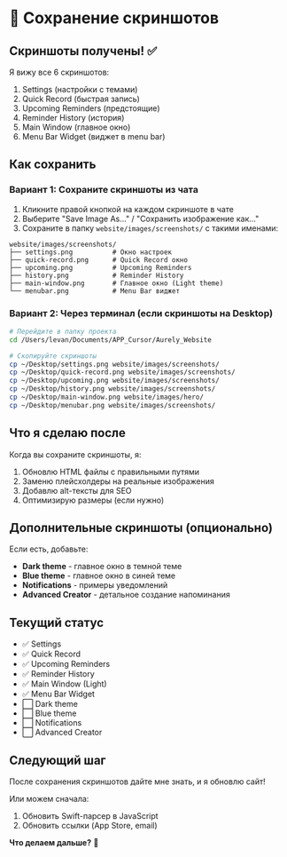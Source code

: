 # 📸 Сохранение скриншотов

## Скриншоты получены! ✅

Я вижу все 6 скриншотов:
1. Settings (настройки с темами)
2. Quick Record (быстрая запись)
3. Upcoming Reminders (предстоящие)
4. Reminder History (история)
5. Main Window (главное окно)
6. Menu Bar Widget (виджет в menu bar)

## Как сохранить

### Вариант 1: Сохраните скриншоты из чата

1. Кликните правой кнопкой на каждом скриншоте в чате
2. Выберите "Save Image As..." / "Сохранить изображение как..."
3. Сохраните в папку `website/images/screenshots/` с такими именами:

```
website/images/screenshots/
├── settings.png          # Окно настроек
├── quick-record.png      # Quick Record окно
├── upcoming.png          # Upcoming Reminders
├── history.png           # Reminder History
├── main-window.png       # Главное окно (Light theme)
└── menubar.png           # Menu Bar виджет
```

### Вариант 2: Через терминал (если скриншоты на Desktop)

```bash
# Перейдите в папку проекта
cd /Users/levan/Documents/APP_Cursor/Aurely_Website

# Скопируйте скриншоты
cp ~/Desktop/settings.png website/images/screenshots/
cp ~/Desktop/quick-record.png website/images/screenshots/
cp ~/Desktop/upcoming.png website/images/screenshots/
cp ~/Desktop/history.png website/images/screenshots/
cp ~/Desktop/main-window.png website/images/hero/
cp ~/Desktop/menubar.png website/images/screenshots/
```

## Что я сделаю после

Когда вы сохраните скриншоты, я:
1. Обновлю HTML файлы с правильными путями
2. Заменю плейсхолдеры на реальные изображения
3. Добавлю alt-тексты для SEO
4. Оптимизирую размеры (если нужно)

## Дополнительные скриншоты (опционально)

Если есть, добавьте:
- **Dark theme** - главное окно в темной теме
- **Blue theme** - главное окно в синей теме
- **Notifications** - примеры уведомлений
- **Advanced Creator** - детальное создание напоминания

## Текущий статус

- ✅ Settings
- ✅ Quick Record
- ✅ Upcoming Reminders
- ✅ Reminder History
- ✅ Main Window (Light)
- ✅ Menu Bar Widget
- ⬜ Dark theme
- ⬜ Blue theme
- ⬜ Notifications
- ⬜ Advanced Creator

## Следующий шаг

После сохранения скриншотов дайте мне знать, и я обновлю сайт!

Или можем сначала:
1. Обновить Swift-парсер в JavaScript
2. Обновить ссылки (App Store, email)

**Что делаем дальше?** 🎯
